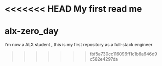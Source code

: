 <<<<<<< HEAD
My first read me
=======
# alx-zero_day
I'm now a ALX student , this is my first repository as a full-stack engineer 
>>>>>>> fbf5a730cc116096ff1c1b6a646d9c582e4297da
